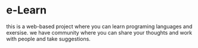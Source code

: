 # e-Learn
this is a web-based project where you can learn programing languages and exersise. we have community where you can share your thoughts and work with people and take suggestions. 
